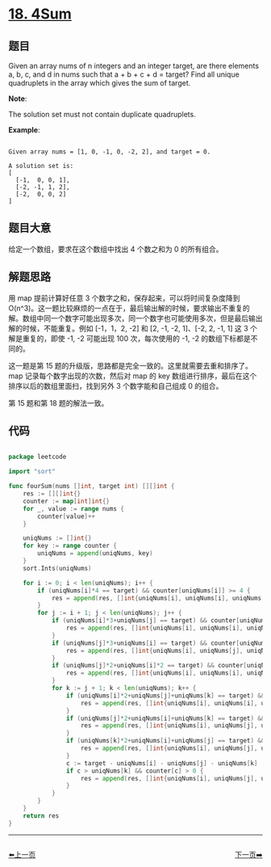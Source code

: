 # [18. 4Sum](https://leetcode.com/problems/4sum/)

## 题目

Given an array nums of n integers and an integer target, are there elements a, b, c, and d in nums such that a + b + c + d = target? Find all unique quadruplets in the array which gives the sum of target.

**Note**:

The solution set must not contain duplicate quadruplets.

**Example**:

```

Given array nums = [1, 0, -1, 0, -2, 2], and target = 0.

A solution set is:
[
  [-1,  0, 0, 1],
  [-2, -1, 1, 2],
  [-2,  0, 0, 2]
]

```

## 题目大意

给定一个数组，要求在这个数组中找出 4 个数之和为 0 的所有组合。


## 解题思路

用 map 提前计算好任意 3 个数字之和，保存起来，可以将时间复杂度降到 O(n^3)。这一题比较麻烦的一点在于，最后输出解的时候，要求输出不重复的解。数组中同一个数字可能出现多次，同一个数字也可能使用多次，但是最后输出解的时候，不能重复。例如 [-1，1，2, -2] 和 [2, -1, -2, 1]、[-2, 2, -1, 1] 这 3 个解是重复的，即使 -1, -2 可能出现 100 次，每次使用的 -1, -2 的数组下标都是不同的。

这一题是第 15 题的升级版，思路都是完全一致的。这里就需要去重和排序了。map 记录每个数字出现的次数，然后对 map 的 key 数组进行排序，最后在这个排序以后的数组里面扫，找到另外 3 个数字能和自己组成 0 的组合。

第 15 题和第 18 题的解法一致。

## 代码

```go

package leetcode

import "sort"

func fourSum(nums []int, target int) [][]int {
	res := [][]int{}
	counter := map[int]int{}
	for _, value := range nums {
		counter[value]++
	}

	uniqNums := []int{}
	for key := range counter {
		uniqNums = append(uniqNums, key)
	}
	sort.Ints(uniqNums)

	for i := 0; i < len(uniqNums); i++ {
		if (uniqNums[i]*4 == target) && counter[uniqNums[i]] >= 4 {
			res = append(res, []int{uniqNums[i], uniqNums[i], uniqNums[i], uniqNums[i]})
		}
		for j := i + 1; j < len(uniqNums); j++ {
			if (uniqNums[i]*3+uniqNums[j] == target) && counter[uniqNums[i]] > 2 {
				res = append(res, []int{uniqNums[i], uniqNums[i], uniqNums[i], uniqNums[j]})
			}
			if (uniqNums[j]*3+uniqNums[i] == target) && counter[uniqNums[j]] > 2 {
				res = append(res, []int{uniqNums[i], uniqNums[j], uniqNums[j], uniqNums[j]})
			}
			if (uniqNums[j]*2+uniqNums[i]*2 == target) && counter[uniqNums[j]] > 1 && counter[uniqNums[i]] > 1 {
				res = append(res, []int{uniqNums[i], uniqNums[i], uniqNums[j], uniqNums[j]})
			}
			for k := j + 1; k < len(uniqNums); k++ {
				if (uniqNums[i]*2+uniqNums[j]+uniqNums[k] == target) && counter[uniqNums[i]] > 1 {
					res = append(res, []int{uniqNums[i], uniqNums[i], uniqNums[j], uniqNums[k]})
				}
				if (uniqNums[j]*2+uniqNums[i]+uniqNums[k] == target) && counter[uniqNums[j]] > 1 {
					res = append(res, []int{uniqNums[i], uniqNums[j], uniqNums[j], uniqNums[k]})
				}
				if (uniqNums[k]*2+uniqNums[i]+uniqNums[j] == target) && counter[uniqNums[k]] > 1 {
					res = append(res, []int{uniqNums[i], uniqNums[j], uniqNums[k], uniqNums[k]})
				}
				c := target - uniqNums[i] - uniqNums[j] - uniqNums[k]
				if c > uniqNums[k] && counter[c] > 0 {
					res = append(res, []int{uniqNums[i], uniqNums[j], uniqNums[k], c})
				}
			}
		}
	}
	return res
}


```




----------------------------------------------
<div style="display: flex;justify-content: space-between;align-items: center;">
<p><a href="https://books.halfrost.com/leetcode/ChapterFour/0017.Letter-Combinations-of-a-Phone-Number/">⬅️上一页</a></p>
<p><a href="https://books.halfrost.com/leetcode/ChapterFour/0019.Remove-Nth-Node-From-End-of-List/">下一页➡️</a></p>
</div>
